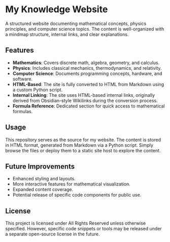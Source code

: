 # My Knowledge Website

A structured website documenting mathematical concepts, physics principles, and computer science topics. The content is well-organized with a mindmap structure, internal links, and clear explanations.

## Features

- **Mathematics**: Covers discrete math, algebra, geometry, and calculus.
- **Physics**: Includes classical mechanics, thermodynamics, and relativity.
- **Computer Science**: Documents programming concepts, hardware, and software.
- **HTML-Based**: The site is fully converted to HTML from Markdown using a custom Python script.
- **Internal Linking**: The site uses HTML-based internal links, originally derived from Obsidian-style Wikilinks during the conversion process.
- **Formula Reference**: Dedicated section for quick access to mathematical formulas.

## Usage

This repository serves as the source for my website. The content is stored in HTML format, generated from Markdown via a Python script. Simply browse the files or deploy them to a static site host to explore the content.

## Future Improvements

- Enhanced styling and layouts.
- More interactive features for mathematical visualization.
- Expanded content coverage.
- Potential release of specific code components for public use.

## License

This project is licensed under All Rights Reserved unless otherwise specified. However, specific code snippets or tools may be released under a separate open-source license in the future.

